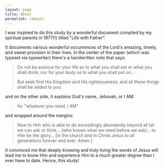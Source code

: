 ```yaml
---
layout: page
title: About
permalink: /about/
---
```


I was inspired to do this study by a wonderful document compiled by my spiritual parents in 1977(!) titled "Life with Father".

It documents various wonderful occurrences of the Lord's amazing, timely, and sweet provision in their lives. In the center of the paper (which was typeset via typewriter) there's a handwritten note that says:

> Do not be anxious for your life as to what you shall eat or what you shall drink;
> nor for your body as to what you shall put on...
>
> But seek first His Kingdom and His righteousness; and all these things shall be added to you.

and on the other side, it explains God's name, Jehovah, or I AM:

> for "whatever you need, I AM"

and wrapped around the margins:

> Now to Him who is able to do exceedingly abundantly beyond all tat we can ask or think... (who knows what we need before we ask)... to Him be the glory... [in the church and in Christ Jesus to all generations forever and ever. Amen.]



It convinced me that deeply knowing and truly living the words of Jesus will lead me to know Him and experience Him to a much greater degree than I ever have to date. Hence, this study!